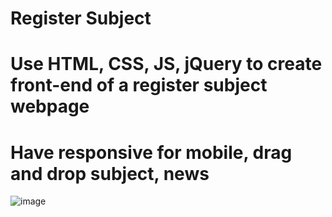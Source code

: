 # Register Subject
# Use HTML, CSS, JS, jQuery to create front-end of a register subject webpage
# Have responsive for mobile, drag and drop subject, news
![image](https://user-images.githubusercontent.com/114097403/220527285-b0b9eefb-3a81-44ab-baf4-4100c2dff494.png)

